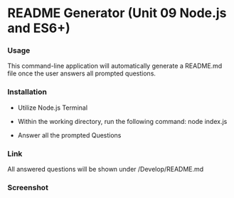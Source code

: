 # README Generator (Unit 09 Node.js and ES6+)

### Usage
This command-line application will automatically generate a README.md file once the user answers all prompted questions.

### Installation
- Utilize Node.js Terminal

- Within the working directory, run the following command:
    node index.js 

- Answer all the prompted Questions

### Link
All answered questions will be shown under /Develop/README.md

### Screenshot

